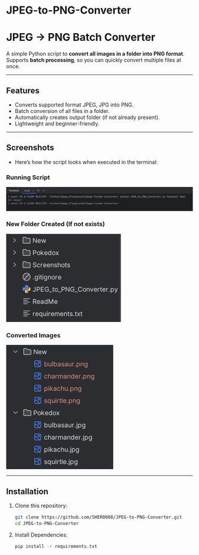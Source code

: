 ﻿# JPEG-to-PNG-Converter
# JPEG → PNG Batch Converter

A simple Python script to **convert all images in a folder into PNG format**.
Supports **batch processing**, so you can quickly convert multiple files at once.

---

## Features
- Converts supported format JPEG, JPG into PNG.
- Batch conversion of all files in a folder.
- Automatically creates output folder (if not already present).
- Lightweight and beginner-friendly.

---

## Screenshots
- Here’s how the script looks when executed in the terminal:

### Running Script
![Script Running](Screenshots/Terminal.jpg)

### New Folder Created (If not exists)
![New Folder](Screenshots/New_Folder_Created.jpg)

### Converted Images
![Converted Results](Screenshots/Files_Converted.jpg)

---

## Installation

1. Clone this repository:

   ```bash
   git clone https://github.com/SHER0088/JPEG-to-PNG-Converter.git
   cd JPEG-to-PNG-Converter
   
2. Install Dependencies:

    ```bash
   pip install -r requirements.txt




